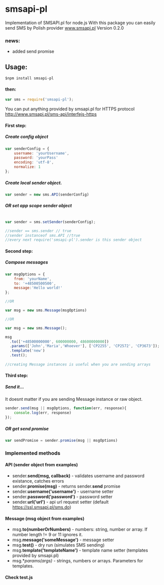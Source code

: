 smsapi-pl
=========

Implementation of SMSAPI.pl for node.js
With this package you can easily send SMS by Polish provider www.smsapi.pl
Version 0.2.0

### news:
* added send promise

## Usage:
```text
$npm install smsapi-pl
```
#### then:

```javascript
var sms = require('smsapi-pl');
```

You can put anything provided by smsapi.pl for HTTPS protocol
http://www.smsapi.pl/sms-api/interfejs-https

#### First step:

##### Create config object

```javascript
var senderConfig = {
    username: 'yourUsername',
    password: 'yourPass'
    encoding: 'utf-8',
    normalize: 1
};
```

##### Create local sender object.

```javascript
var sender = new sms.API(senderConfig)
```

##### OR set app scope sender object

```javascript

var sender = sms.setSender(senderConfig);

//sender == sms.sender // true
//sender instanceof sms.API //true
//every next require('smsapi-pl').sender is this sender object
```

#### Second step:

##### Compose messages

```javascript
var msgOptions = {
    from: 'yourName',
    to: '+48500500500',
    message:'Hello world!'
};

//OR

var msg = new sms.Message(msgOptions)

//OR

var msg = new sms.Message();

msg
  .to(['+48500000000', 600000000, 48600000000])
  .params(['John','Maria','Whoever'], ['CP2255', 'CP2572', 'CP3673']);
  .template('new')
  .test();
  
//creating Message instances is useful when you are sending arrays  
```

#### Third step:

##### Send it... 

It doesnt matter if you are sending Message instance or raw object. 

```javascript
sender.send(msg || msgOptions, function(err, response){
    console.log(err, response)
});
```

##### OR get send promise
```javascript
var sendPromise = sender.promise(msg || msgOptions)

```

### Implemented methods

#### API (sender object from examples)

* sender.**send(msg, callback)** - validates username and password existance, catches errors
* sender.**promise(msg)** - returns sender.**send** promise
* sender.**username('username')** - username setter
* sender.**password('password')** - password setter
* sender.**url('url')** - api url request setter (default https://ssl.smsapi.pl/sms.do)

#### Message (msg object from examples)

* msg.**to(numberOrNumbers)** - numbers: string, number or array. If number length != 9 or 11 ignores it.
* msg.**message('someMessage')** - message setter
* msg.**test()** - dry run (simulates SMS sending)
* msg.**template('templateName')** - template name setter (templates provided by smsapi.pl)
* msg.**params(*args)** - strings, numbers or arrays. Parameters for templates.

#### Check test.js
